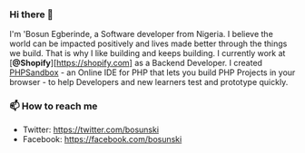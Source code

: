 ### Hi there 👋

I'm 'Bosun Egberinde, a Software developer from Nigeria. I believe the world can be impacted positively and lives made better through the things we build. That is why I like building and keeps building. I currently work at [**@Shopify**][https://shopify.com] as a Backend Developer. I created [PHPSandbox](https://phpsandbox.io/create) - an Online IDE for PHP that lets you build PHP Projects in your browser - to help Developers and new learners test and prototype quickly.

### 📫 How to reach me
- Twitter: https://twitter.com/bosunski
- Facebook: https://facebook.com/bosunski 

<!--
**bosunski/bosunski** is a ✨ _special_ ✨ repository because its `README.md` (this file) appears on your GitHub profile.

Here are some ideas to get you started:

- 🔭 I’m currently working on ...
- 🌱 I’m currently learning ...
- 👯 I’m looking to collaborate on ...
- 🤔 I’m looking for help with ...
- 💬 Ask me about ...
- 📫 How to reach me: ...
- 😄 Pronouns: ...
- ⚡ Fun fact: ...
-->
